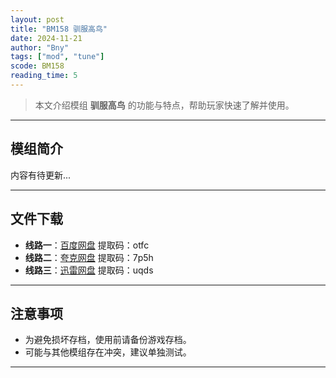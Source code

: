 ```yaml
---
layout: post
title: "BM158 驯服高鸟"
date: 2024-11-21
author: "Bny"
tags: ["mod", "tune"]
scode: BM158
reading_time: 5
---
```


> 本文介绍模组 **驯服高鸟** 的功能与特点，帮助玩家快速了解并使用。

---

## 模组简介

内容有待更新...

---


## 文件下载
- **线路一**：[百度网盘](https://pan.baidu.com/s/1ggNMj6DVCSH9Qqtbx5Blow?pwd=otfc)  提取码：otfc  
- **线路二**：[夸克网盘](https://pan.quark.cn/s/734206625230?pwd=7p5h)  提取码：7p5h  
- **线路三**：[迅雷网盘](https://pan.xunlei.com/s/VOCCbgXsfquWt959dnd8ziHXA1?pwd=uqds)  提取码：uqds  

---

## 注意事项
- 为避免损坏存档，使用前请备份游戏存档。
- 可能与其他模组存在冲突，建议单独测试。

---


